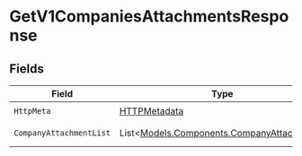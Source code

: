 # GetV1CompaniesAttachmentsResponse


## Fields

| Field                                                                                     | Type                                                                                      | Required                                                                                  | Description                                                                               |
| ----------------------------------------------------------------------------------------- | ----------------------------------------------------------------------------------------- | ----------------------------------------------------------------------------------------- | ----------------------------------------------------------------------------------------- |
| `HttpMeta`                                                                                | [HTTPMetadata](../../Models/Components/HTTPMetadata.md)                                   | :heavy_check_mark:                                                                        | N/A                                                                                       |
| `CompanyAttachmentList`                                                                   | List<[Models.Components.CompanyAttachment](../../Models/Components/CompanyAttachment.md)> | :heavy_minus_sign:                                                                        | Example response                                                                          |